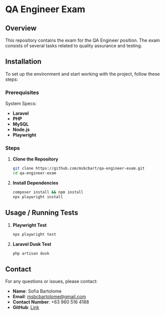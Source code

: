 # QA Engineer Exam

## Overview

This repository contains the exam for the QA Engineer position. The exam consists of several tasks related to quality assurance and testing. 

## Installation

To set up the environment and start working with the project, follow these steps:

### Prerequisites

System Specs:
- **Laravel**
- **PHP**
- **MySQL**
- **Node.js**
- **Playwright**


### Steps

1. **Clone the Repository**

   ```bash
   git clone https://github.com/msbcbart/qa-engineer-exam.git
   cd qa-engineer-exam

2. **Install Dependencies**

   ```bash
   composer install && npm install
   npx playwright install


## Usage / Running Tests

1. **Playwright Test**

   ```bash
   npx playwright test

2. **Laravel Dusk Test**

   ```bash
   php artisan dusk


## Contact

For any questions or issues, please contact:

- **Name**: Sofia Bartolome
- **Email**: msbcbartolome@gmail.com
- **Contact Number**: +63 960 516 4188
- **GitHub**: [Link](https://github.com/msbcbart)
